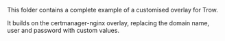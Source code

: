 This folder contains a complete example of a customised overlay for Trow.

It builds on the certmanager-nginx overlay, replacing the domain name, user and password with
custom values. 
